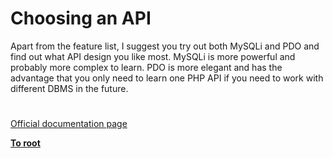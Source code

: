 # Choosing an API





Apart from the feature list, I suggest you try out both MySQLi and PDO and find out what API design you like most. MySQLi is more powerful and probably more complex to learn. PDO is more elegant and has the advantage that you only need to learn one PHP API if you need to work with different DBMS in the future.

  

#

[Official documentation page](https://www.php.net/manual/en/mysqlinfo.api.choosing.php)

**[To root](/README.md)**